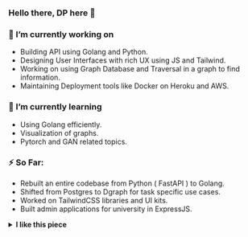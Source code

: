 


### Hello there, DP here 👋




### 🔭 I’m currently working on
  - Building API using Golang and Python.
  - Designing User Interfaces with rich UX using JS and Tailwind.
  - Working on using Graph Database and Traversal in a graph to find information.
  - Maintaining Deployment tools like Docker on Heroku and AWS.

### 🌱 I’m currently learning
  - Using Golang efficiently.
  - Visualization of graphs.
  - Pytorch and GAN related topics.

### ⚡ So Far:
  - Rebuilt an entire codebase from Python ( FastAPI ) to Golang. 
  - Shifted from Postgres to Dgraph for task specific use cases.
  - Worked on TailwindCSS libraries and UI kits.
  - Built admin applications for university in ExpressJS.



<details>
  <summary><b>I like this piece</b></summary>
  <br/>
  In some remote corner of the universe, poured out and glittering in innumerable solar systems, there once was a star on which clever animals invented knowledge. That was the highest and most mendacious minute of 'world history' — yet only a minute. After nature had drawn a few breaths the star grew cold, and the clever animals had to die.
One might invent such a fable and still not have illustrated sufficiently how wretched, how shadowy and flighty, how aimless and arbitrary, the human intellect appears in nature. There have been eternities when it did not exist; and when it is done for again, nothing will have happened. For this intellect has no further mission that would lead beyond human life. It is human, rather, and only its owner and producer gives it such importance, as if the world pivoted around it. But if we could communicate with the mosquito, then we would learn that he floats through the air with the same self-importance, feeling within itself the flying center of the world. There is nothing in nature so despicable or insignificant that it cannot immediately be blown up like a bag by a slight breath of this power of knowledge; and just as every porter wants an admirer, the proudest human being, the philosopher, thinks that he sees on the eyes of the universe telescopically focused from all sides on his actions and thoughts.

― Friedrich Nietzsche, On Truth and Lies in a Nonmoral Sense 
</details>





